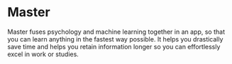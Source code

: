 # Master
Master fuses psychology and machine learning together in an app, so that you can learn anything in the fastest way possible. It helps you drastically save time and helps you retain information longer so you can effortlessly excel in work or studies.
